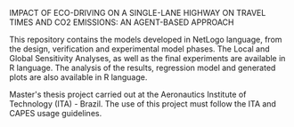 IMPACT OF ECO-DRIVING ON A SINGLE-LANE HIGHWAY ON TRAVEL TIMES AND CO2 EMISSIONS:
AN AGENT-BASED APPROACH

This repository contains the models developed in NetLogo language, from the design, verification and experimental model phases.
The Local and Global Sensitivity Analyses, as well as the final experiments are available in R language. 
The analysis of the results, regression model and generated plots are also available in R language.

Master's thesis project carried out at the Aeronautics Institute of Technology (ITA) - Brazil. 
The use of this project must follow the ITA and CAPES usage guidelines.
